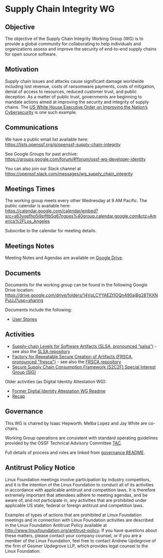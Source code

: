 # Supply Chain Integrity WG

## Objective

The objective of the Supply Chain Integrity Working Group (WG) is to provide a global community for collaborating to help individuals and organizations assess and improve the security of end-to-end supply chains for open source software.

## Motivation

Supply chain issues and attacks cause significant damage worldwide including lost revenue, costs of ransomware payments, costs of mitigation, denial of access to resources, reduced customer trust, and public deception. As a matter of public trust, governments are beginning to mandate actions aimed at improving the security and integrity of supply chains. The [US White House Executive Order on Improving the Nation’s Cybersecurity](https://www.whitehouse.gov/briefing-room/presidential-actions/2021/05/12/executive-order-on-improving-the-nations-cybersecurity/) is one such example.

## Communications

We have a public email list available here: https://lists.openssf.org/g/openssf-supply-chain-integrity

See Google Groups for past archive: https://groups.google.com/forum/#!forum/ossf-wg-developer-identity

You can also join our Slack channel at https://openssf.slack.com/messages/wg_supply_chain_integrity

## Meetings Times

The working group meets every other Wednesday at 9 AM Pacific. The public calendar is available here: https://calendar.google.com/calendar/embed?src=s63voefhp5i9pfltb5q67ngpes%40group.calendar.google.com&ctz=America%2FLos_Angeles

Subscribe to the calendar for meeting details.

## Meetings Notes

Meeting Notes and Agendas are available on [Google Drive](https://docs.google.com/document/d/1vhun-GyAiVPWWYFuRUlBUZA_jQGt9Bi9WizoQ35jGL0/edit?usp=sharing). 

## Documents
Documents for the working group can be found in the following Google Drive location: 
https://drive.google.com/drive/folders/14VpLCYYAEZt1OQn490ajBg28TKXNPuUJ?usp=sharing

Documents include the following:
* [User Stories](https://docs.google.com/document/d/1_TQizML8sXAm3OdoNA_plihZ14OHng_XRvJXKv_o_bs/edit?usp=sharing)

## Activities

* [Supply-chain Levels for Software Artifacts (SLSA, pronounced ”salsa”)](https://slsa.dev/) - see also the [SLSA repository](https://github.com/slsa-framework/slsa)
* [Factory for Repeatable Secure Creation of Artifacts (FRSCA, pronounced "fresca")](https://buildsec.github.io/frsca) - see also the [FRSCA repository](https://github.com/buildsec/frsca)
* [Secure Supply Chain Consumption Framework (S2C2F) Special Interest Group (SIG)](https://github.com/ossf/s2c2f)

Older activities (as Digital Identity Attestation WG):
  * [Former Digital Identity Attestation WG Readme](https://github.com/ossf/wg-supply-chain-integrity/blob/0804679461f7ed288d50d70da7ae9c7152b1e51d/README.md)
  * [Recap](https://openssf.org/blog/2021/01/27/digital-identity-attestation-roundup/)

## Governance

This WG is chaired by Isaac Hepworth. Melba Lopez and Jay White are co-chairs.

Working Group operations are consistent with standard operating guidelines provided by the OSSF Technical Advisory Committee
[TAC](https://github.com/ossf/tac).

Full details of process and roles are linked from [governance README](/governance).

## Antitrust Policy Notice

Linux Foundation meetings involve participation by industry competitors, and it is the intention of the Linux Foundation to conduct all of its activities in accordance with applicable antitrust and competition laws. It is therefore extremely important that attendees adhere to meeting agendas, and be aware of, and not participate in, any activities that are prohibited under applicable US state, federal or foreign antitrust and competition laws.

Examples of types of actions that are prohibited at Linux Foundation meetings and in connection with Linux Foundation activities are described in the Linux Foundation Antitrust Policy available at <http://www.linuxfoundation.org/antitrust-policy>. If you have questions about these matters, please contact your company counsel, or if you are a member of the Linux Foundation, feel free to contact Andrew Updegrove of the firm of Gesmer Updegrove LLP, which provides legal counsel to the Linux Foundation.
